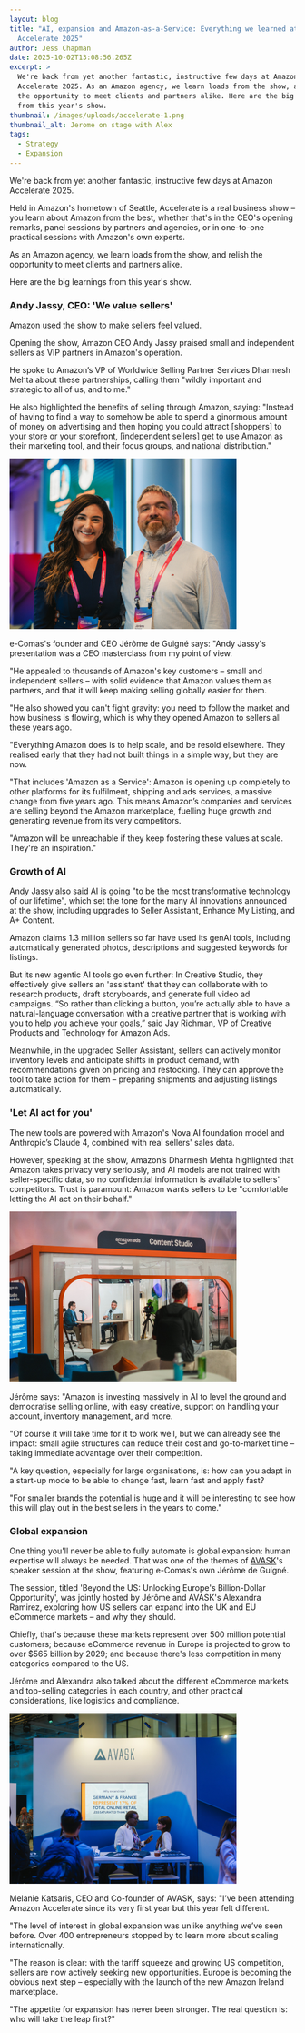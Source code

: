 ```yaml
---
layout: blog
title: "AI, expansion and Amazon-as-a-Service: Everything we learned at Amazon
  Accelerate 2025"
author: Jess Chapman
date: 2025-10-02T13:08:56.265Z
excerpt: >
  We're back from yet another fantastic, instructive few days at Amazon
  Accelerate 2025. As an Amazon agency, we learn loads from the show, and relish
  the opportunity to meet clients and partners alike. Here are the big learnings
  from this year's show. 
thumbnail: /images/uploads/accelerate-1.png
thumbnail_alt: Jerome on stage with Alex
tags:
  - Strategy
  - Expansion
---
```

We're back from yet another fantastic, instructive few days at Amazon Accelerate 2025.

Held in Amazon's hometown of Seattle, Accelerate is a real business show – you learn about Amazon from the best, whether that's in the CEO's opening remarks, panel sessions by partners and agencies, or in one-to-one practical sessions with Amazon's own experts. 

As an Amazon agency, we learn loads from the show, and relish the opportunity to meet clients and partners alike. 

Here are the big learnings from this year's show. 

### Andy Jassy, CEO: 'We value sellers'

Amazon used the show to make sellers feel valued. 

Opening the show, Amazon CEO Andy Jassy praised small and independent sellers as VIP partners in Amazon's operation.

He spoke to Amazon’s VP of Worldwide Selling Partner Services Dharmesh Mehta about these partnerships, calling them "wildly important and strategic to all of us, and to me."

He also highlighted the benefits of selling through Amazon, saying: "Instead of having to find a way to somehow be able to spend a ginormous amount of money on advertising and then hoping you could attract \[shoppers] to your store or your storefront, \[independent sellers] get to use Amazon as their marketing tool, and their focus groups, and national distribution."

![](/images/uploads/accelerate-2.png)

e-Comas's founder and CEO Jérôme de Guigné says: "Andy Jassy's presentation was a CEO masterclass from my point of view.

"He appealed to thousands of Amazon's key customers – small and independent sellers – with solid evidence that Amazon values them as partners, and that it will keep making selling globally easier for them.

"He also showed you can't fight gravity: you need to follow the market and how business is flowing, which is why they opened Amazon to sellers all these years ago. 

"Everything Amazon does is to help scale, and be resold elsewhere. They realised early that they had not built things in a simple way, but they are now. 

"That includes 'Amazon as a Service': Amazon is opening up completely to other platforms for its fulfilment, shipping and ads services, a massive change from five years ago. This means Amazon’s companies and services are selling beyond the Amazon marketplace, fuelling huge growth and generating revenue from its very competitors.

"Amazon will be unreachable if they keep fostering these values at scale. They're an inspiration."

### Growth of AI

Andy Jassy also said AI is going "to be the most transformative technology of our lifetime", which set the tone for the many AI innovations announced at the show, including upgrades to Seller Assistant, Enhance My Listing, and A+ Content.

Amazon claims 1.3 million sellers so far have used its genAI tools, including automatically generated photos, descriptions and suggested keywords for listings. 

But its new agentic AI tools go even further: In Creative Studio, they effectively give sellers an 'assistant' that they can collaborate with to research products, draft storyboards, and generate full video ad campaigns. “So rather than clicking a button, you’re actually able to have a natural-language conversation with a creative partner that is working with you to help you achieve your goals,” said Jay Richman, VP of Creative Products and Technology for Amazon Ads.

Meanwhile, in the upgraded Seller Assistant, sellers can actively monitor inventory levels and anticipate shifts in product demand, with recommendations given on pricing and restocking. They can approve the tool to take action for them – preparing shipments and adjusting listings automatically. 

### 'Let AI act for you' 

The new tools are powered with Amazon's Nova AI foundation model and Anthropic’s Claude 4, combined with real sellers' sales data. 

However, speaking at the show, Amazon’s Dharmesh Mehta highlighted that Amazon takes privacy very seriously, and AI models are not trained with seller-specific data, so no confidential information is available to sellers' competitors. Trust is paramount: Amazon wants sellers to be "comfortable letting the AI act on their behalf."

![](/images/uploads/accelerate-3.png)

Jérôme says: "Amazon is investing massively in AI to level the ground and democratise selling online, with easy creative, support on handling your account, inventory management, and more. 

"Of course it will take time for it to work well, but we can already see the impact: small agile structures can reduce their cost and go-to-market time – taking immediate advantage over their competition. 

"A key question, especially for large organisations, is: how can you adapt in a start-up mode to be able to change fast, learn fast and apply fast? 

"For smaller brands the potential is huge and it will be interesting to see how this will play out in the best sellers in the years to come."

### Global expansion

One thing you'll never be able to fully automate is global expansion: human expertise will always be needed. That was one of the themes of [AVASK](https://avask.com/)'s speaker session at the show, featuring e-Comas's own Jérôme de Guigné.

The session, titled 'Beyond the US: Unlocking Europe's Billion-Dollar Opportunity', was jointly hosted by Jérôme and AVASK's Alexandra Ramirez, exploring how US sellers can expand into the UK and EU eCommerce markets – and why they should. 

Chiefly, that's because these markets represent over 500 million potential customers; because eCommerce revenue in Europe is projected to grow to over $565 billion by 2029; and because there's less competition in many categories compared to the US.

Jérôme and Alexandra also talked about the different eCommerce markets and top-selling categories in each country, and other practical considerations, like logistics and compliance.

![](/images/uploads/accelerate-4.png)

Melanie Katsaris, CEO and Co-founder of AVASK, says: "I’ve been attending Amazon Accelerate since its very first year but this year felt different.

"The level of interest in global expansion was unlike anything we’ve seen before. Over 400 entrepreneurs stopped by to learn more about scaling internationally.

"The reason is clear: with the tariff squeeze and growing US competition, sellers are now actively seeking new opportunities. Europe is becoming the obvious next step – especially with the launch of the new Amazon Ireland marketplace.

"The appetite for expansion has never been stronger. The real question is: who will take the leap first?"

<!--EndFragment-->